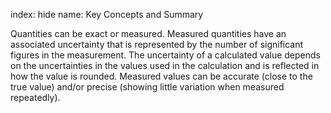 index: hide
name: Key Concepts and Summary

Quantities can be exact or measured. Measured quantities have an associated uncertainty that is represented by the number of significant figures in the measurement. The uncertainty of a calculated value depends on the uncertainties in the values used in the calculation and is reflected in how the value is rounded. Measured values can be accurate (close to the true value) and/or precise (showing little variation when measured repeatedly).
